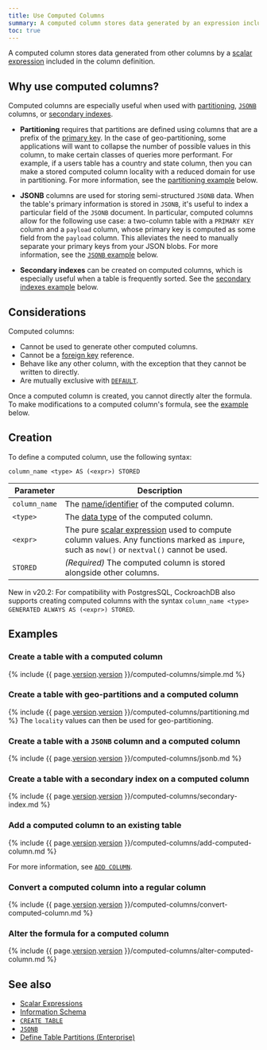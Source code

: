 ```yaml
---
title: Use Computed Columns
summary: A computed column stores data generated by an expression included in the column definition.
toc: true
---
```


A computed column stores data generated from other columns by a [scalar expression](scalar-expressions.html) included in the column definition.


## Why use computed columns?

Computed columns are especially useful when used with [partitioning](partitioning.html), [`JSONB`](jsonb.html) columns, or [secondary indexes](indexes.html).

- **Partitioning** requires that partitions are defined using columns that are a prefix of the [primary key](primary-key.html). In the case of geo-partitioning, some applications will want to collapse the number of possible values in this column, to make certain classes of queries more performant. For example, if a users table has a country and state column, then you can make a stored computed column locality with a reduced domain for use in partitioning. For more information, see the [partitioning example](#create-a-table-with-geo-partitions-and-a-computed-column) below.

- **JSONB** columns are used for storing semi-structured `JSONB` data. When the table's primary information is stored in `JSONB`, it's useful to index a particular field of the `JSONB` document. In particular, computed columns allow for the following use case: a two-column table with a `PRIMARY KEY` column and a `payload` column, whose primary key is computed as some field from the `payload` column. This alleviates the need to manually separate your primary keys from your JSON blobs. For more information, see the [`JSONB` example](#create-a-table-with-a-jsonb-column-and-a-computed-column) below.

- **Secondary indexes** can be created on computed columns, which is especially useful when a table is frequently sorted. See the [secondary indexes example](#create-a-table-with-a-secondary-index-on-a-computed-column) below.

## Considerations

Computed columns:

- Cannot be used to generate other computed columns.
- Cannot be a [foreign key](foreign-key.html) reference.
- Behave like any other column, with the exception that they cannot be written to directly.
- Are mutually exclusive with [`DEFAULT`](default-value.html).

Once a computed column is created, you cannot directly alter the formula. To make modifications to a computed column's formula, see the [example](#alter-the-formula-for-a-computed-column) below.

## Creation

To define a computed column, use the following syntax:

~~~
column_name <type> AS (<expr>) STORED
~~~

Parameter | Description
----------|------------
`column_name` | The [name/identifier](keywords-and-identifiers.html#identifiers) of the computed column.
`<type>` | The [data type](data-types.html) of the computed column.
`<expr>` | The pure [scalar expression](scalar-expressions.html) used to compute column values. Any functions marked as `impure`, such as `now()` or `nextval()` cannot be used.
`STORED` | _(Required)_ The computed column is stored alongside other columns.

<span class="[version](cluster-settings.html#setting-version)-tag">New in v20.2</span>: For compatibility with PostgresSQL, CockroachDB also supports creating computed columns with the syntax `column_name <type> GENERATED ALWAYS AS (<expr>) STORED`.

## Examples

### Create a table with a computed column

{% include {{ page.[version](cluster-settings.html#setting-version).[version](cluster-settings.html#setting-version) }}/computed-columns/simple.md %}

### Create a table with geo-partitions and a computed column

{% include {{ page.[version](cluster-settings.html#setting-version).[version](cluster-settings.html#setting-version) }}/computed-columns/partitioning.md %} The `locality` values can then be used for geo-partitioning.

### Create a table with a `JSONB` column and a computed column

{% include {{ page.[version](cluster-settings.html#setting-version).[version](cluster-settings.html#setting-version) }}/computed-columns/jsonb.md %}

### Create a table with a secondary index on a computed column

{% include {{ page.[version](cluster-settings.html#setting-version).[version](cluster-settings.html#setting-version) }}/computed-columns/secondary-index.md %}

### Add a computed column to an existing table

{% include {{ page.[version](cluster-settings.html#setting-version).[version](cluster-settings.html#setting-version) }}/computed-columns/add-computed-column.md %}

For more information, see [`ADD COLUMN`](add-column.html).

### Convert a computed column into a regular column

{% include {{ page.[version](cluster-settings.html#setting-version).[version](cluster-settings.html#setting-version) }}/computed-columns/convert-computed-column.md %}

### Alter the formula for a computed column

{% include {{ page.[version](cluster-settings.html#setting-version).[version](cluster-settings.html#setting-version) }}/computed-columns/alter-computed-column.md %}

## See also

- [Scalar Expressions](scalar-expressions.html)
- [Information Schema](information-schema.html)
- [`CREATE TABLE`](create-table.html)
- [`JSONB`](jsonb.html)
- [Define Table Partitions (Enterprise)](partitioning.html)
